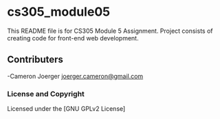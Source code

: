 # cs305_module05
This README file is for CS305 Module 5 Assignment. Project consists of creating code for front-end web development. 

## Contributers
-Cameron Joerger <joerger.cameron@gmail.com>

### License and Copyright
 Licensed under the [GNU GPLv2 License]
